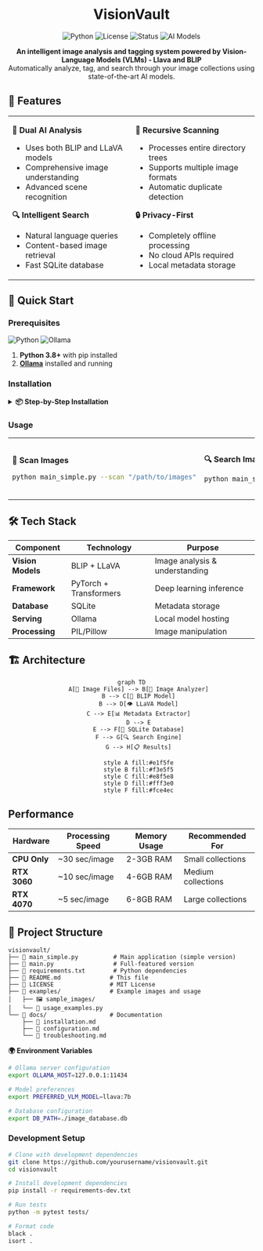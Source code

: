 <h1 align="center">VisionVault</h1>

<p align="center">
  <img src="https://img.shields.io/badge/python-v3.8+-blue.svg" alt="Python">
  <img src="https://img.shields.io/badge/license-BSD 2-Clause License.svg" alt="License">
  <img src="https://img.shields.io/badge/status-active-success.svg" alt="Status">
  <img src="https://img.shields.io/badge/AI-BLIP%20%2B%20LLaVA-purple.svg" alt="AI Models">
</p>

<p align="center">
  <strong>An intelligent image analysis and tagging system powered by Vision-Language Models (VLMs) - Llava and BLIP</strong><br>
  Automatically analyze, tag, and search through your image collections using state-of-the-art AI models.
</p>

## 🌟 Features

<table align="center">
<tr align>
<td width="50%">

**🤖 Dual AI Analysis**
- Uses both BLIP and LLaVA models
- Comprehensive image understanding
- Advanced scene recognition

**🔍 Intelligent Search**  
- Natural language queries
- Content-based image retrieval
- Fast SQLite database

</td>
<td width="50%">

**📁 Recursive Scanning**
- Processes entire directory trees  
- Supports multiple image formats
- Automatic duplicate detection

**🔒 Privacy-First**
- Completely offline processing
- No cloud APIs required
- Local metadata storage

</td>
</tr>
</table>


## 🚀 Quick Start

### Prerequisites

<p>
<img src="https://img.shields.io/badge/Python-3.8+-blue?style=flat-square&logo=python" alt="Python">
<img src="https://img.shields.io/badge/Ollama-Required-orange?style=flat-square&logo=ollama" alt="Ollama">
</p>

1. **Python 3.8+** with pip installed
2. **[Ollama](https://ollama.ai/)** installed and running

### Installation

<details>
<summary><b>📦 Step-by-Step Installation</b></summary>

```bash
# 1. Clone the repository
git clone https://github.com/yourusername/visionvault.git
cd visionvault

# 2. Create virtual environment
python -m venv venv
source venv/bin/activate  # On Windows: venv\Scripts\activate

# 3. Install dependencies
pip install -r requirements.txt

# 4. Install Ollama (if not already installed)
curl -fsSL https://ollama.ai/install.sh | sh

# 5. Start Ollama service
ollama serve

# 6. Pull vision model (in new terminal)
ollama pull llava:7b
```

</details>

### Usage

<table>
<tr>
<td width="33%">

**📂 Scan Images**
```bash
python main_simple.py --scan "/path/to/images"
```

</td>
<td width="33%">

**🔍 Search Images**
```bash
python main_simple.py --search "van gogh paintings"
```

</td>
<td width="33%">

**💬 Interactive Mode**
```bash
python main_simple.py
> scan /home/user/Pictures
> search cats and dogs
```

</td>
</tr>
</table>



## 🛠️ Tech Stack

<div align="center">

| Component | Technology | Purpose |
|-----------|------------|---------|
| **Vision Models** | BLIP + LLaVA | Image analysis & understanding |
| **Framework** | PyTorch + Transformers | Deep learning inference |
| **Database** | SQLite | Metadata storage |
| **Serving** | Ollama | Local model hosting |
| **Processing** | PIL/Pillow | Image manipulation |

</div>


## 🏗️ Architecture

<div align="center">

```mermaid
graph TD
    A[📁 Image Files] --> B[🤖 Image Analyzer]
    B --> C[🎨 BLIP Model]
    B --> D[👁️ LLaVA Model]
    C --> E[📊 Metadata Extractor]
    D --> E
    E --> F[💾 SQLite Database]
    F --> G[🔍 Search Engine]
    G --> H[📋 Results]
    
    style A fill:#e1f5fe
    style B fill:#f3e5f5
    style C fill:#e8f5e8
    style D fill:#fff3e0
    style F fill:#fce4ec
```

</div>

## Performance

<div align="center">

| Hardware | Processing Speed | Memory Usage | Recommended For |
|----------|------------------|--------------|-----------------|
| **CPU Only** | ~30 sec/image | 2-3GB RAM | Small collections |
| **RTX 3060** | ~10 sec/image | 4-6GB RAM | Medium collections |
| **RTX 4070** | ~5 sec/image | 6-8GB RAM | Large collections |

</div>


</details>


## 📁 Project Structure

```
visionvault/
├── 📄 main_simple.py          # Main application (simple version)
├── 📄 main.py                 # Full-featured version  
├── 📄 requirements.txt        # Python dependencies
├── 📄 README.md              # This file
├── 📄 LICENSE                # MIT License
├── 📁 examples/              # Example images and usage
│   ├── 🖼️ sample_images/
│   └── 📄 usage_examples.py
└── 📁 docs/                  # Documentation
    ├── 📄 installation.md
    ├── 📄 configuration.md
    └── 📄 troubleshooting.md
```

<summary><b>🌍 Environment Variables</b></summary>

```bash
# Ollama server configuration
export OLLAMA_HOST=127.0.0.1:11434

# Model preferences
export PREFERRED_VLM_MODEL=llava:7b

# Database configuration  
export DB_PATH=./image_database.db
```

</details>


### Development Setup

```bash
# Clone with development dependencies
git clone https://github.com/yourusername/visionvault.git
cd visionvault

# Install development dependencies  
pip install -r requirements-dev.txt

# Run tests
python -m pytest tests/

# Format code
black .
isort .
```

</div>

